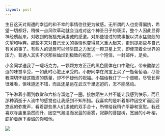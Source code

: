 ```yaml
---
layout: post
---
```


生日这天对周遭的幸运的和不幸的事情往往更为敏感。无所谓的人也变得偏执，希望一切都好，稍微一点风吹草动就会当成对这个神圣日子的亵渎，整个人因此显得神经质起来，对收到的祝福充满虔诚的感激，对那些错过的故事报以洪水猛兽般的失望和唾弃。那些本来对自己无关的事情也变得意义重大起来，更别提那些与自己有关的事了。有些人的诞辰可以倾举国之力发送一颗卫星上天，即使顶着全世界的压力。普通人其实不求那些灿烂到极致的祝愿，一个短信，一封邮件，足矣。

小金同学送我了一罐巧克力。一颗颗方方正正的黑色固体在口中融化，带来酸酸苦涩的味觉享受，一如此时心脏正承受的。小野同学在淘宝上买了一瓶葡萄酒，尽管我深切怀疑这瓶酒的质量，却不怀疑他的祝福。小猫给我订了一个蛋糕，尽管长得很难看，但味道还不错，而且还是远在武汉千里迢迢的，怎不能感动。

下午淋着小雨到教堂和六榕寺溜达了一圈。接触陌生人并不能让我感到快乐，而且那种消逝于人流中的感觉也让我感到不知所措。我喜欢的是听着那种因空旷而回音悠远的弥撒声，看着那些黑人们虔诚的双手合十，所带给我稍许平静和宽慰。我还喜欢寺庙里袅然而升，因空气潮湿而发蓝的香雾，寂静的菩提树，宽展的小叶榕，庇护着荫下虔诚的你和他。

![](http://photos.tuchong.com/32890/l/2597392.jpg)
